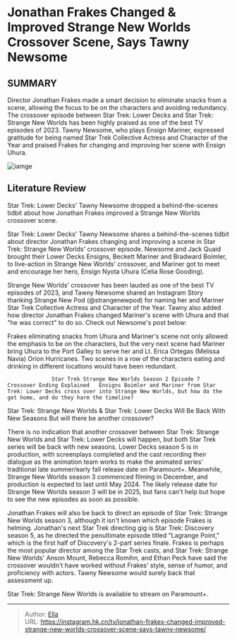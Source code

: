# Jonathan Frakes Changed &amp; Improved Strange New Worlds Crossover Scene, Says Tawny Newsome


## SUMMARY 



  Director Jonathan Frakes made a smart decision to eliminate snacks from a scene, allowing the focus to be on the characters and avoiding redundancy.   The crossover episode between Star Trek: Lower Decks and Star Trek: Strange New Worlds has been highly praised as one of the best TV episodes of 2023.   Tawny Newsome, who plays Ensign Mariner, expressed gratitude for being named Star Trek Collective Actress and Character of the Year and praised Frakes for changing and improving her scene with Ensign Uhura.  

![iamge](https://static1.srcdn.com/wordpress/wp-content/uploads/2024/01/jonathan-frakes-changed-improved-strange-new-worlds-crossover-scene-says-tawny-newsome.jpg)

## Literature Review
Star Trek: Lower Decks&#39; Tawny Newsome dropped a behind-the-scenes tidbit about how Jonathan Frakes improved a Strange New Worlds crossover scene.




Star Trek: Lower Decks&#39; Tawny Newsome shares a behind-the-scenes tidbit about director Jonathan Frakes changing and improving a scene in Star Trek: Strange New Worlds&#39; crossover episode. Newsome and Jack Quaid brought their Lower Decks Ensigns, Beckett Mariner and Bradward Boimler, to live-action in Strange New Worlds&#39; crossover, and Mariner got to meet and encourage her hero, Ensign Nyota Uhura (Celia Rose Gooding).




Strange New Worlds&#39; crossover has been lauded as one of the best TV episodes of 2023, and Tawny Newsome shared an Instagram Story thanking Strange New Pod (@strangenewpod) for naming her and Mariner Star Trek Collective Actress and Character of the Year. Tawny also added how director Jonathan Frakes changed Mariner&#39;s scene with Uhura and that &#34;he was correct&#34; to do so. Check out Newsome&#39;s post below:

          

Frakes eliminating snacks from Uhura and Mariner&#39;s scene not only allowed the emphasis to be on the characters, but the very next scene had Mariner bring Uhura to the Port Galley to serve her and Lt. Erica Ortegas (Melissa Navia) Orion Hurricanes. Two scenes in a row of the characters eating and drinking in different locations would have been redundant.




                  Star Trek Strange New Worlds Season 2 Episode 7 Crossover Ending Explained   Ensigns Boimler and Mariner from Star Trek: Lower Decks cross over into Strange New Worlds, but how do the get home, and do they harm the timeline?    


 Star Trek: Strange New Worlds &amp; Star Trek: Lower Decks Will Be Back With New Seasons 
But will there be another crossover?
         

There is no indication that another crossover between Star Trek: Strange New Worlds and Star Trek: Lower Decks will happen, but both Star Trek series will be back with new seasons. Lower Decks season 5 is in production, with screenplays completed and the cast recording their dialogue as the animation team works to make the animated series&#39; traditional late summer/early fall release date on Paramount&#43;. Meanwhile, Strange New Worlds season 3 commenced filming in December, and production is expected to last until May 2024. The likely release date for Strange New Worlds season 3 will be in 2025, but fans can&#39;t help but hope to see the new episodes as soon as possible.




Jonathan Frakes will also be back to direct an episode of Star Trek: Strange New Worlds season 3, although it isn&#39;t known which episode Frakes is helming. Jonathan&#39;s next Star Trek directing gig is Star Trek: Discovery season 5, as he directed the penultimate episode titled &#34;Lagrange Point,&#34; which is the first half of Discovery&#39;s 2-part series finale. Frakes is perhaps the most popular director among the Star Trek casts, and Star Trek: Strange New Worlds&#39; Anson Mount, Rebecca Romihn, and Ethan Peck have said the crossover wouldn&#39;t have worked without Frakes&#39; style, sense of humor, and proficiency with actors. Tawny Newsome would surely back that assessment up.



Star Trek: Strange New Worlds is available to stream on Paramount&#43;.






---

> Author: [Ella](https://instagram.hk.cn/)  
> URL: https://instagram.hk.cn/tv/jonathan-frakes-changed-improved-strange-new-worlds-crossover-scene-says-tawny-newsome/  

